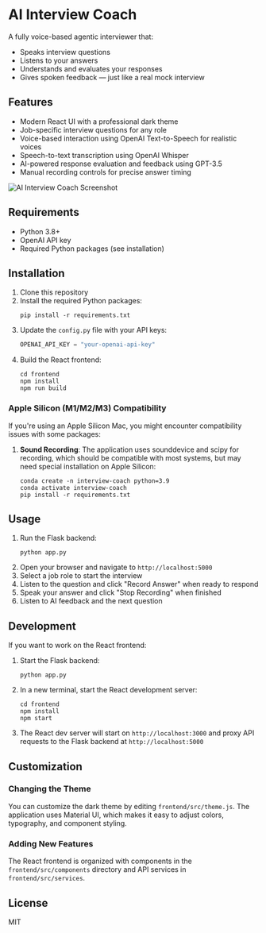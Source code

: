 # AI Interview Coach

A fully voice-based agentic interviewer that:
- Speaks interview questions
- Listens to your answers
- Understands and evaluates your responses
- Gives spoken feedback — just like a real mock interview

## Features

- Modern React UI with a professional dark theme
- Job-specific interview questions for any role
- Voice-based interaction using OpenAI Text-to-Speech for realistic voices
- Speech-to-text transcription using OpenAI Whisper
- AI-powered response evaluation and feedback using GPT-3.5
- Manual recording controls for precise answer timing

![AI Interview Coach Screenshot](https://via.placeholder.com/800x450/1E1E1E/FFFFFF?text=AI+Interview+Coach)

## Requirements

- Python 3.8+
- OpenAI API key
- Required Python packages (see installation)

## Installation

1. Clone this repository
2. Install the required Python packages:
   ```
   pip install -r requirements.txt
   ```
3. Update the `config.py` file with your API keys:
   ```python
   OPENAI_API_KEY = "your-openai-api-key"
   ```
4. Build the React frontend:
   ```
   cd frontend
   npm install
   npm run build
   ```

### Apple Silicon (M1/M2/M3) Compatibility

If you're using an Apple Silicon Mac, you might encounter compatibility issues with some packages:

1. **Sound Recording**: The application uses sounddevice and scipy for recording, which should be compatible with most systems, but may need special installation on Apple Silicon:
   ```
   conda create -n interview-coach python=3.9
   conda activate interview-coach
   pip install -r requirements.txt
   ```

## Usage

1. Run the Flask backend:
   ```
   python app.py
   ```
2. Open your browser and navigate to `http://localhost:5000`
3. Select a job role to start the interview
4. Listen to the question and click "Record Answer" when ready to respond
5. Speak your answer and click "Stop Recording" when finished
6. Listen to AI feedback and the next question

## Development

If you want to work on the React frontend:

1. Start the Flask backend:
   ```
   python app.py
   ```

2. In a new terminal, start the React development server:
   ```
   cd frontend
   npm install
   npm start
   ```

3. The React dev server will start on `http://localhost:3000` and proxy API requests to the Flask backend at `http://localhost:5000`

## Customization

### Changing the Theme

You can customize the dark theme by editing `frontend/src/theme.js`. The application uses Material UI, which makes it easy to adjust colors, typography, and component styling.

### Adding New Features

The React frontend is organized with components in the `frontend/src/components` directory and API services in `frontend/src/services`.

## License

MIT 